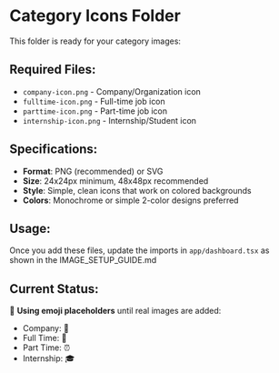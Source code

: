 # Category Icons Folder

This folder is ready for your category images:

## Required Files:
- `company-icon.png` - Company/Organization icon
- `fulltime-icon.png` - Full-time job icon  
- `parttime-icon.png` - Part-time job icon
- `internship-icon.png` - Internship/Student icon

## Specifications:
- **Format**: PNG (recommended) or SVG
- **Size**: 24x24px minimum, 48x48px recommended
- **Style**: Simple, clean icons that work on colored backgrounds
- **Colors**: Monochrome or simple 2-color designs preferred

## Usage:
Once you add these files, update the imports in `app/dashboard.tsx` as shown in the IMAGE_SETUP_GUIDE.md

## Current Status:
🔄 **Using emoji placeholders** until real images are added:
- Company: 🏢
- Full Time: 💼
- Part Time: ⏰  
- Internship: 🎓